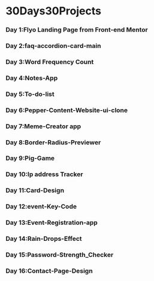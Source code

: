 # 30Days30Projects

### Day 1:Flyo Landing Page from Front-end Mentor

### Day 2:faq-accordion-card-main

### Day 3:Word Frequency Count

### Day 4:Notes-App

### Day 5:To-do-list

### Day 6:Pepper-Content-Website-ui-clone

### Day 7:Meme-Creator app

### Day 8:Border-Radius-Previewer

### Day 9:Pig-Game

### Day 10:Ip address Tracker

### Day 11:Card-Design

### Day 12:event-Key-Code

### Day 13:Event-Registration-app 

### Day 14:Rain-Drops-Effect

### Day 15:Password-Strength_Checker

### Day 16:Contact-Page-Design